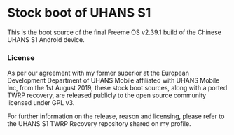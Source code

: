 # Stock boot of UHANS S1 

This is the boot source of the final Freeme OS v2.39.1 build of the Chinese UHANS S1 Android device.


### License

As per our agreement with my former superior at the European Development Department of UHANS Mobile affiliated with UHANS Mobile Inc, from the 1st August 2019, these stock boot sources, along with a ported TWRP recovery, are released publicly to the open source community licensed under GPL v3.

For further information on the release, reason and licensing, please refer to the UHANS S1 TWRP Recovery repository shared on my profile.
